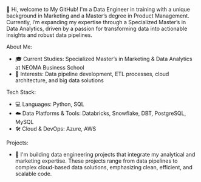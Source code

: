 👋 Hi, welcome to My GitHub!
I'm a Data Engineer in training with a unique background in Marketing and a Master’s degree in Product Management. 
Currently, I’m expanding my expertise through a Specialized Master’s in Data Analytics, driven by a passion for transforming data into actionable insights and robust data pipelines.

About Me:
- 🎓 Current Studies: Specialized Master’s in Marketing & Data Analytics at NEOMA Business School
- 🚀 Interests: Data pipeline development, ETL processes, cloud architecture, and big data solutions

Tech Stack:
- 💻 Languages: Python, SQL
- ☁️ Data Platforms & Tools: Databricks, Snowflake, DBT, PostgreSQL, MySQL
- 🛠️ Cloud & DevOps: Azure, AWS

Projects:
- 🌱 I'm building data engineering projects that integrate my analytical and marketing expertise. These projects range from data pipelines to complex cloud-based data solutions, emphasizing clean, efficient, and scalable code.


<!---
elinek0ch/elinek0ch is a ✨ special ✨ repository because its `README.md` (this file) appears on your GitHub profile.
You can click the Preview link to take a look at your changes.
--->

